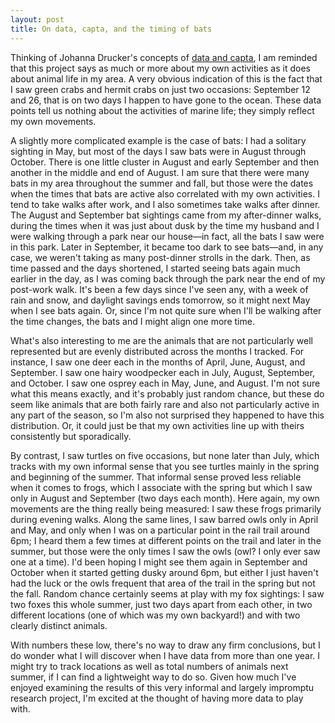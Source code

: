 ```yaml
---
layout: post
title: On data, capta, and the timing of bats
---
```


Thinking of Johanna Drucker's concepts of [data and capta](http://www.digitalhumanities.org/dhq/vol/5/1/000091/000091.html), I am reminded that this project says as much or more about my own activities as it does about animal life in my area. A very obvious indication of this is the fact that I saw green crabs and hermit crabs on just two occasions: September 12 and 26, that is on two days I happen to have gone to the ocean. These data points tell us nothing about the activities of marine life; they simply reflect my own movements.

A slightly more complicated example is the case of bats: I had a solitary sighting in May, but most of the days I saw bats were in August through October. There is one little cluster in August and early September and then another in the middle and end of August. I am sure that there were many bats in my area throughout the summer and fall, but those were the dates when the times that bats are active also correlated with my own activities. I tend to take walks after work, and I also sometimes take walks after dinner. The August and September bat sightings came from my after-dinner walks, during the times when it was just about dusk by the time my husband and I were walking through a park near our house—in fact, all the bats I saw were in this park. Later in September, it became too dark to see bats—and, in any case, we weren't taking as many post-dinner strolls in the dark. Then, as time passed and the days shortened, I started seeing bats again much earlier in the day, as I was coming back through the park near the end of my post-work walk. It's been a few days since I've seen any, with a week of rain and snow, and daylight savings ends tomorrow, so it might next May when I see bats again. Or, since I'm not quite sure when I'll be walking after the time changes, the bats and I might align one more time. 

What's also interesting to me are the animals that are not particularly well represented but are evenly distributed across the months I tracked. For instance, I saw one deer each in the months of April, June, August, and September. I saw one hairy woodpecker each in July, August, September, and October. I saw one osprey each in May, June, and August. I'm not sure what this means exactly, and it's probably just random chance, but these do seem like animals that are both fairly rare and also not particularly active in any part of the season, so I'm also not surprised they happened to have this distribution. Or, it could just be that my own activities line up with theirs consistently but sporadically. 

By contrast, I saw turtles on five occasions, but none later than July, which tracks with my own informal sense that you see turtles mainly in the spring and beginning of the summer. That informal sense proved less reliable when it comes to frogs, which I associate with the spring but which I saw only in August and September (two days each month). Here again, my own movements are the thing really being measured: I saw these frogs primarily during evening walks. Along the same lines, I saw barred owls only in April and May, and only when I was on a particular point in the rail trail around 6pm; I heard them a few times at different points on the trail and later in the summer, but those were the only times I saw the owls (owl? I only ever saw one at a time). I'd been hoping I might see them again in September and October when it started getting dusky around 6pm, but either I just haven't had the luck or the owls frequent that area of the trail in the spring but not the fall. Random chance certainly seems at play with my fox sightings: I saw two foxes this whole summer, just two days apart from each other, in two different locations (one of which was my own backyard!) and with two clearly distinct animals.  

With numbers these low, there's no way to draw any firm conclusions, but I do wonder what I will discover when I have data from more than one year. I might try to track locations as well as total numbers of animals next summer, if I can find a lightweight way to do so. Given how much I've enjoyed examining the results of this very informal and largely impromptu research project, I'm excited at the thought of having more data to play with.  